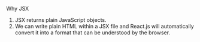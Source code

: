 Why JSX
1. JSX returns plain JavaScript objects.
2. We can write plain HTML within a JSX file and React.js will automatically convert it into a format that can be understood by the browser.
